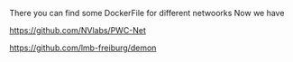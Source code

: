 There you can find some DockerFile for different netwoorks
Now we have

https://github.com/NVlabs/PWC-Net

https://github.com/lmb-freiburg/demon
